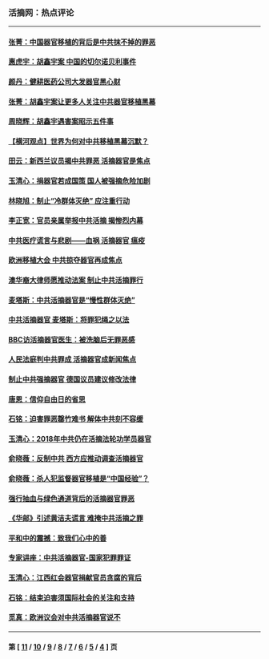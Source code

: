 ### 活摘网：热点评论
---
#### [张菁：中国器官移植的背后是中共抹不掉的罪恶](../../pages/nf5879/n13974977.md?05260430) 
#### [惠虎宇：胡鑫宇案 中国的切尔诺贝利事件](../../pages/nf5879/n13942916.md?05260430) 
#### [颜丹：健耕医药公司大发器官黑心财](../../pages/nf5879/n13940134.md?05260430) 
#### [张菁：胡鑫宇案让更多人关注中共器官移植黑幕](../../pages/nf5879/n13929073.md?05260430) 
#### [周晓辉：胡鑫宇遇害案昭示五件事](../../pages/nf5879/n13921870.md?05260430) 
#### [【横河观点】世界为何对中共移植黑幕沉默？](../../pages/nf5879/n13244249.md?05260430) 
#### [田云：新西兰议员揭中共罪恶 活摘器官是焦点](../../pages/nf5879/n13070629.md?05260430) 
#### [玉清心：捐器官若成国策 国人被强摘危险加剧](../../pages/nf5879/n12802713.md?05260430) 
#### [林晓旭：制止“冷群体灭绝” 应注重行动](../../pages/nf5879/n12779736.md?05260430) 
#### [李正宽：官员亲属举报中共活摘 揭惨烈内幕](../../pages/nf5879/n12684490.md?05260430) 
#### [中共医疗谎言与悲剧——血祸 活摘器官 瘟疫](../../pages/nf5879/n12372103.md?05260430) 
#### [欧洲移植大会 中共掠夺器官再成焦点](../../pages/nf5879/n11538883.md?05260430) 
#### [澳华裔大律师愿推动法案 制止中共活摘罪行](../../pages/nf5879/n11377039.md?05260430) 
#### [麦塔斯：中共活摘器官是“慢性群体灭绝”](../../pages/nf5879/n11350529.md?05260430) 
#### [中共活摘器官 麦塔斯：将罪犯绳之以法](../../pages/nf5879/n11347973.md?05260430) 
#### [BBC访活摘器官医生：被洗脑后无罪恶感](../../pages/nf5879/n11335935.md?05260430) 
#### [人民法庭判中共罪成 活摘器官成新闻焦点](../../pages/nf5879/n11331578.md?05260430) 
#### [制止中共强摘器官 德国议员建议修改法律](../../pages/nf5879/n11249451.md?05260430) 
#### [唐恩：信仰自由日的省思](../../pages/nf5879/n11003525.md?05260430) 
#### [石铭：迫害罪恶罄竹难书  解体中共刻不容缓](../../pages/nf5879/n10942855.md?05260430) 
#### [玉清心：2018年中共仍在活摘法轮功学员器官](../../pages/nf5879/n10914646.md?05260430) 
#### [俞晓薇：反制中共 西方应推动调查活摘器官](../../pages/nf5879/n10794671.md?05260430) 
#### [俞晓薇：杀人犯监督器官移植是“中国经验”？](../../pages/nf5879/n10466427.md?05260430) 
#### [强行抽血与绿色通道背后的活摘器官罪恶](../../pages/nf5879/n10004708.md?05260430) 
#### [《华邮》引述黄洁夫谎言 难掩中共活摘之罪](../../pages/nf5879/n9642309.md?05260430) 
#### [平和中的震撼：致我们心中的善](../../pages/nf5879/n9021123.md?05260430) 
#### [专家讲座：中共活摘器官-国家犯罪罪证](../../pages/nf5879/n8828153.md?05260430) 
#### [玉清心：江西红会器官捐献官员贪腐的背后](../../pages/nf5879/n8522122.md?05260430) 
#### [石铭：结束迫害须国际社会的关注和支持](../../pages/nf5879/n8443497.md?05260430) 
#### [觅真：欧洲议会对中共活摘器官说不](../../pages/nf5879/n8337486.md?05260430) 

---
#### 第 [ [11](./11.md?05260430) / [10](./10.md?05260430) / [9](./9.md?05260430) / [8](./8.md?05260430) / [7](./7.md?05260430) / [6](./6.md?05260430) / [5](./5.md?05260430) / [4](./4.md?05260430) ] 页
